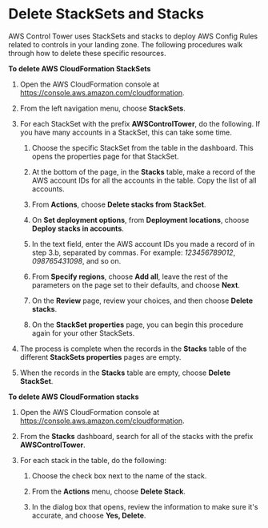 # Delete StackSets and Stacks<a name="controltower-walkthrough-delete-stacksets"></a>

AWS Control Tower uses StackSets and stacks to deploy AWS Config Rules related to controls in your landing zone\. The following procedures walk through how to delete these specific resources\.

**To delete AWS CloudFormation StackSets**

1. Open the AWS CloudFormation console at [https://console\.aws\.amazon\.com/cloudformation](https://console.aws.amazon.com/cloudformation/)\.

1. From the left navigation menu, choose **StackSets**\.

1. For each StackSet with the prefix **AWSControlTower**, do the following\. If you have many accounts in a StackSet, this can take some time\.

   1. Choose the specific StackSet from the table in the dashboard\. This opens the properties page for that StackSet\.

   1. At the bottom of the page, in the **Stacks** table, make a record of the AWS account IDs for all the accounts in the table\. Copy the list of all accounts\.

   1. From **Actions**, choose **Delete stacks from StackSet**\.

   1. On **Set deployment options**, from **Deployment locations**, choose **Deploy stacks in accounts**\.

   1. In the text field, enter the AWS account IDs you made a record of in step 3\.b, separated by commas\. For example: *123456789012*, *098765431098*, and so on\.

   1. From **Specify regions**, choose **Add all**, leave the rest of the parameters on the page set to their defaults, and choose **Next**\.

   1. On the **Review** page, review your choices, and then choose **Delete stacks**\.

   1. On the **StackSet properties** page, you can begin this procedure again for your other StackSets\.

1. The process is complete when the records in the **Stacks** table of the different **StackSets properties** pages are empty\.

1. When the records in the **Stacks** table are empty, choose **Delete StackSet**\.

**To delete AWS CloudFormation stacks**

1. Open the AWS CloudFormation console at [https://console\.aws\.amazon\.com/cloudformation](https://console.aws.amazon.com/cloudformation/)\.

1. From the **Stacks** dashboard, search for all of the stacks with the prefix **AWSControlTower**\.

1. For each stack in the table, do the following:

   1. Choose the check box next to the name of the stack\.

   1. From the **Actions** menu, choose **Delete Stack**\.

   1. In the dialog box that opens, review the information to make sure it's accurate, and choose **Yes, Delete**\.
